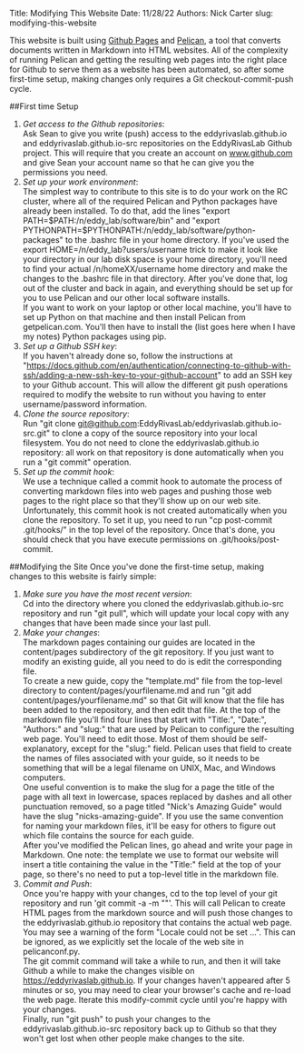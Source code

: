 Title: Modifying This Website
Date: 11/28/22
Authors: Nick Carter
slug: modifying-this-website

This website is built using [Github Pages](https://pages.github.com/) and  [Pelican](https://getpelican.com/), a tool that converts documents written in Markdown into HTML websites.  All of the complexity of running Pelican and getting the resulting web pages into the right place for Github to serve them as a website has been automated, so after some first-time setup, making changes only requires a Git checkout-commit-push cycle.

##First time Setup
1. _Get access to the Github repositories_:  
Ask Sean to give you write (push) access to the eddyrivaslab.github.io and eddyrivaslab.github.io-src repositories on the EddyRivasLab Github project.  This will require that you create an account on www.github.com and give Sean your account name so that he can give you the permissions you need.  
2. _Set up your work environment_:  
The simplest way to contribute to this site is to do your work on the RC cluster, where all of the required Pelican and Python packages have already been installed. To do that, add the lines "export PATH=&dollar;PATH:/n/eddy_lab/software/bin" and 
"export PYTHONPATH=&dollar;PYTHONPATH:/n/eddy_lab/software/python-packages" to the .bashrc file in your home directory. <span class="marginnote">If you've used the export HOME=/n/eddy_lab?users/username trick to make it look like your directory in our lab disk space is your home directory, you'll need to find your actual /n/homeXX/username home directory and make the changes to the .bashrc file in that directory.</span> After you've done that, log out of the cluster and back in again, and everything should be set up for you to use Pelican and our other local software installs.  
If you want to work on your laptop or other local machine, you'll have to set up Python on that machine and then install Pelican from getpelican.com.  You'll then have to install the (list goes here when I have my notes) Python packages using pip.  
4. _Set up a Github SSH key_:   
If you haven't already done so, follow the instructions at "https://docs.github.com/en/authentication/connecting-to-github-with-ssh/adding-a-new-ssh-key-to-your-github-account" to add an SSH key to your Github account.  This will allow the different git push operations required to modify the website to run without you having to enter username/password information.  
5. _Clone the source repository_:  
Run "git clone git@github.com:EddyRivasLab/eddyrivaslab.github.io-src.git" to clone a copy of the source repository into your local filesystem.  You do not need to clone the eddyrivaslab.github.io repository: all work on that repository is done automatically when you run a "git commit" operation.  
6. _Set up the commit hook_:  
We use a technique called a commit hook to automate the process of converting markdown files into web pages and pushing those web pages to the right place so that they'll show up on our web site.  Unfortunately, this commit hook is not created automatically when you clone the repository.  To set it up, you need to run "cp post-commit .git/hooks/" in the top level of the repository.  Once that's done, you should check that you have execute permissions on .git/hooks/post-commit.

##Modifying the Site
Once you've done the first-time setup, making changes to this website is fairly simple:

1. _Make sure you have the most recent version_:  
Cd into the directory where you cloned the eddyrivaslab.github.io-src repository and run "git pull", which will update your local copy with any changes that have been made since your last pull.  
2. _Make your changes_:  
The markdown pages containing our guides are located in the content/pages subdirectory of the git repository.  If you just want to modify an existing guide, all you need to do is edit the corresponding file.  
To create a new guide, copy the "template.md" file from the top-level directory to content/pages/yourfilename.md and run "git add content/pages/yourfilename.md" so that Git will know that the file has been added to the repository, and then edit that file.  At the top of the markdown file you'll find four lines that start with "Title:", "Date:", "Authors:" and "slug:" that are used by Pelican to configure the resulting web page.  You'll need to edit those.  Most of them should be self-explanatory, except for the "slug:" field.  Pelican uses that field to create the names of files associated with your guide, so it needs to be something that will be a legal filename on UNIX, Mac, and Windows computers.  
  One useful convention is to make the slug for a page the title of the page with all text in lowercase, spaces replaced by dashes and all other punctuation removed, so a page titled "Nick's Amazing Guide" would have the slug "nicks-amazing-guide".  If you use the same convention for naming your markdown files, it'll be easy for others to figure out which file contains the source for each guide.  
After you've modified the Pelican lines, go ahead and write your page in Markdown.  One note: the template we use to format our website will insert a title containing the value in the "Title:" field at the top of your page, so there's no need to put a top-level title in the markdown file.  
3. _Commit and Push_:  
Once you're happy with your changes, cd to the top level of your git repository and run 'git commit -a -m "<description of your changes>"'. This will call Pelican to create HTML pages from the markdown source and will push those changes to the eddyrivaslab.github.io repository that contains the actual web page.  You may see a warning of the form "Locale could not be set ...".  This can be ignored, as we explicitly set the locale of the web site in pelicanconf.py.  
The git commit command will take a while to run, and then it will take Github a while to make the changes visible on https://eddyrivaslab.github.io.  If your changes haven't appeared after 5 minutes or so, you may need to clear your browser's cache and re-load the web page.  Iterate this modify-commit cycle until you're happy with your changes.  
Finally, run "git push" to push your changes to the eddyrivaslab.github.io-src repository back up to Github so that they won't get lost when other people make changes to the site.  